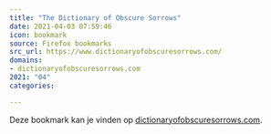 ```yaml
---
title: "The Dictionary of Obscure Sorrows"
date: 2021-04-03 07:59:46
icon: bookmark
source: Firefox bookmarks
src_url: https://www.dictionaryofobscuresorrows.com/
domains:
- dictionaryofobscuresorrows.com
2021: "04"
categories:

---
```

Deze bookmark kan je vinden op [dictionaryofobscuresorrows.com](https://www.dictionaryofobscuresorrows.com/).
